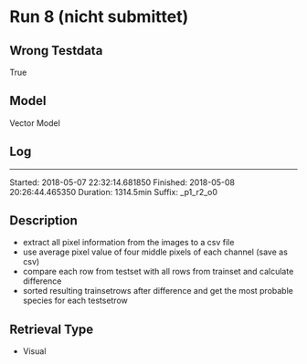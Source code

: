# Run 8 (nicht submittet)

## Wrong Testdata
True

## Model
Vector Model

## Log
--------------------
Started: 2018-05-07 22:32:14.681850
Finished: 2018-05-08 20:26:44.465350
Duration: 1314.5min
Suffix: _p1_r2_o0

## Description
- extract all pixel information from the images to a csv file
- use average pixel value of four middle pixels of each channel (save as csv)
- compare each row from testset with all rows from trainset and calculate difference
- sorted resulting trainsetrows after difference and get the most probable species for each testsetrow

## Retrieval Type
- Visual